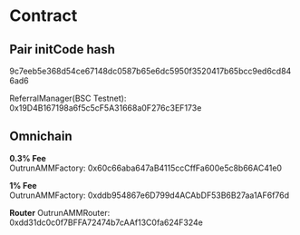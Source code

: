 # Contract

## Pair initCode hash

9c7eeb5e368d54ce67148dc0587b65e6dc5950f3520417b65bcc9ed6cd846ad6

ReferralManager(BSC Testnet): 0x19D4B167198a6f5c5cF5A31668a0F276c3EF173e  

## Omnichain

**0.3% Fee**  
OutrunAMMFactory: 0x60c66aba647aB4115ccCffFa600e5c8b66AC41e0

**1% Fee**  
OutrunAMMFactory: 0xddb954867e6D799d4ACAbDF53B6B27aa1AF6f76d  

**Router**
OutrunAMMRouter: 0xdd31dc0c0f7BFFA72474b7cAAf13C0fa624F324e
